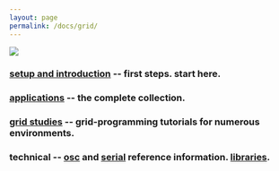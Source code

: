 ```yaml
---
layout: page
permalink: /docs/grid/
---
```


![](/images/grid-stone-1800.jpg)

### [setup and introduction](/docs/setup) -- first steps. start here.

### [applications](/docs/app) -- the complete collection.

### [grid studies](/docs/grid-studies) -- grid-programming tutorials for numerous environments.

### technical -- [osc](/docs/osc) and [serial](/docs/serial.txt) reference information. [libraries](/docs/libraries).
